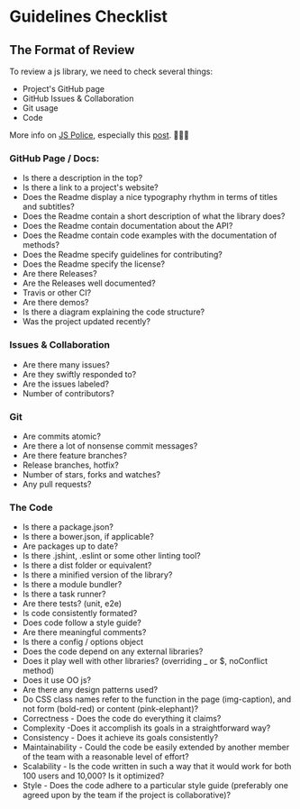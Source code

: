# Guidelines Checklist

## The Format of Review

To review a js library, we need to check several things:

- Project's GitHub page
- GitHub Issues & Collaboration
- Git usage
- Code

More info on [JS Police](http://jspolice.com), especially this [post](http://jspolice.com/post/13-secrets-to-coding-awesome-js-plugins-not-like-a-jerk/). :tada::tada::tada:

### GitHub Page / Docs:

- Is there a description in the top?
- Is there a link to a project's website?
- Does the Readme display a nice typography rhythm in terms of titles and subtitles?
- Does the Readme contain a short description of what the library does?
- Does the Readme contain documentation about the API?
- Does the Readme contain code examples with the documentation of methods?
- Does the Readme specify guidelines for contributing?
- Does the Readme specify the license?
- Are there Releases?
- Are the Releases well documented?
- Travis or other CI?
- Are there demos?
- Is there a diagram explaining the code structure?
- Was the project updated recently?

### Issues & Collaboration

- Are there many issues?
- Are they swiftly responded to?
- Are the issues labeled?
- Number of contributors?

### Git

- Are commits atomic?
- Are there a lot of nonsense commit messages?
- Are there feature branches?
- Release branches, hotfix?
- Number of stars, forks and watches?
- Any pull requests?

### The Code

- Is there a package.json?
- Is there a bower.json, if applicable?
- Are packages up to date?
- Is there .jshint, .eslint or some other linting tool?
- Is there a dist folder or equivalent?
- Is there a minified version of the library?
- Is there a module bundler?
- Is there a task runner?
- Are there tests? (unit, e2e)
- Is code consistently formated?
- Does code follow a style guide?
- Are there meaningful comments?
- Is there a config / options object
- Does the code depend on any external libraries?
- Does it play well with other libraries? (overriding _ or $, noConflict method)
- Does it use OO js?
- Are there any design patterns used?
- Do CSS class names refer to the function in the page (img-caption), and not form (bold-red) or content (pink-elephant)?
- Correctness - Does the code do everything it claims?
- Complexity -Does it accomplish its goals in a straightforward way?
- Consistency - Does it achieve its goals consistently?
- Maintainability - Could the code be easily extended by another member of the team with a reasonable level of effort?
- Scalability - Is the code written in such a way that it would work for both 100 users and 10,000? Is it optimized?
- Style - Does the code adhere to a particular style guide (preferably one agreed upon by the team if the project is collaborative)?